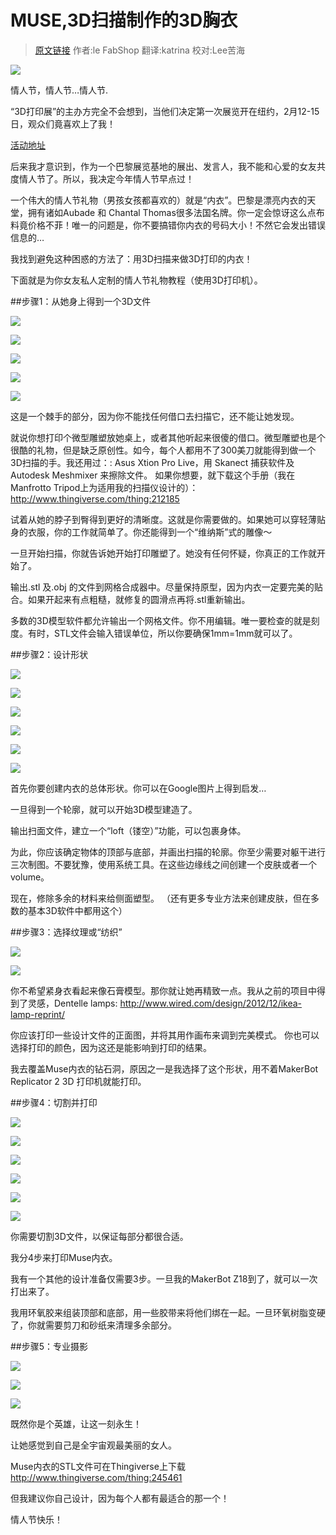 # MUSE,3D扫描制作的3D胸衣
 >[原文链接](http://www.instructables.com/id/MUSE-3D-printed-corset-from-a-3D-Scan-by-Samuel-N-/) 作者:le FabShop  翻译:katrina  校对:Lee苦海

![](http://doask.qiniudn.com/openbook9-muse1.jpg)

情人节，情人节…情人节.

“3D打印展”的主办方完全不会想到，当他们决定第一次展览开在纽约，2月12-15日，观众们竟喜欢上了我！

[活动地址](http://www.lefabshop.fr/samuel-representera-le-fabshop-au-3dprintshow-de-newyork/)

后来我才意识到，作为一个巴黎展览基地的展出、发言人，我不能和心爱的女友共度情人节了。所以，我决定今年情人节早点过！

一个伟大的情人节礼物（男孩女孩都喜欢的）就是“内衣”。巴黎是漂亮内衣的天堂，拥有诸如Aubade 和 Chantal Thomas很多法国名牌。你一定会惊讶这么点布料竟价格不菲！唯一的问题是，你不要搞错你内衣的号码大小！不然它会发出错误信息的…

我找到避免这种困惑的方法了：用3D扫描来做3D打印的内衣！

下面就是为你女友私人定制的情人节礼物教程（使用3D打印机）。

##步骤1：从她身上得到一个3D文件

![](http://doask.qiniudn.com/openbook9-muse2.jpg)

![](http://doask.qiniudn.com/openbook9-muse3.jpg)

![](http://doask.qiniudn.com/openbook9-muse4.jpg)

![](http://doask.qiniudn.com/openbook9-muse5.jpg)

![](http://doask.qiniudn.com/openbook9-muse6.jpg)

这是一个棘手的部分，因为你不能找任何借口去扫描它，还不能让她发现。

就说你想打印个微型雕塑放她桌上，或者其他听起来很傻的借口。微型雕塑也是个很酷的礼物，但是缺乏原创性。如今，每个人都用不了300美刀就能得到做一个3D扫描的手。我还用过：: Asus Xtion Pro Live，用 Skanect 捕获软件及 Autodesk Meshmixer 来擦除文件。
如果你想要，就下载这个手册（我在Manfrotto Tripod上为适用我的扫描仪设计的）： http://www.thingiverse.com/thing:212185

试着从她的脖子到臀得到更好的清晰度。这就是你需要做的。如果她可以穿轻薄贴身的衣服，你的工作就简单了。你还能得到一个“维纳斯”式的雕像～

一旦开始扫描，你就告诉她开始打印雕塑了。她没有任何怀疑，你真正的工作就开始了。

输出.stl 及.obj 的文件到网格合成器中。尽量保持原型，因为内衣一定要完美的贴合。如果开起来有点粗糙，就修复的圆滑点再将.stl重新输出。

多数的3D模型软件都允许输出一个网格文件。你不用编辑。唯一要检查的就是刻度。有时，STL文件会输入错误单位，所以你要确保1mm=1mm就可以了。

##步骤2：设计形状

![](http://doask.qiniudn.com/openbook9-muse7.jpg)

![](http://doask.qiniudn.com/openbook9-muse8.jpg)

![](http://doask.qiniudn.com/openbook9-muse9.jpg)

![](http://doask.qiniudn.com/openbook9-muse10.jpg)

![](http://doask.qiniudn.com/openbook9-muse11.jpg)

![](http://doask.qiniudn.com/openbook9-muse12.jpg)

首先你要创建内衣的总体形状。你可以在Google图片上得到启发…

一旦得到一个轮廓，就可以开始3D模型建造了。

输出扫面文件，建立一个“loft（镂空）”功能，可以包裹身体。

为此，你应该确定物体的顶部与底部，并画出扫描的轮廓。你至少需要对躯干进行三次制图。不要犹豫，使用系统工具。在这些边缘线之间创建一个皮肤或者一个volume。

现在，修除多余的材料来给侧面塑型。
（还有更多专业方法来创建皮肤，但在多数的基本3D软件中都用这个）

##步骤3：选择纹理或“纺织”

![](http://doask.qiniudn.com/openbook9-muse13.jpg)

![](http://doask.qiniudn.com/openbook9-muse14.jpg)

你不希望紧身衣看起来像石膏模型。那你就让她再精致一点。我从之前的项目中得到了灵感，Dentelle lamps: http://www.wired.com/design/2012/12/ikea-lamp-reprint/

你应该打印一些设计文件的正面图，并将其用作画布来调到完美模式。
你也可以选择打印的颜色，因为这还是能影响到打印的结果。

我去覆盖Muse内衣的钻石洞，原因之一是我选择了这个形状，用不着MakerBot Replicator 2 3D 打印机就能打印。

##步骤4：切割并打印

![](http://doask.qiniudn.com/openbook9-muse15.jpg)

![](http://doask.qiniudn.com/openbook9-muse16.jpg)

![](http://doask.qiniudn.com/openbook9-muse17.jpg)

![](http://doask.qiniudn.com/openbook9-muse18.jpg)

![](http://doask.qiniudn.com/openbook9-muse19.jpg)

![](http://doask.qiniudn.com/openbook9-muse20.jpg)

你需要切割3D文件，以保证每部分都很合适。

我分4步来打印Muse内衣。

我有一个其他的设计准备仅需要3步。一旦我的MakerBot Z18到了，就可以一次打出来了。

我用环氧胶来组装顶部和底部，用一些胶带来将他们绑在一起。一旦环氧树脂变硬了，你就需要剪刀和砂纸来清理多余部分。

##步骤5：专业摄影

![](http://doask.qiniudn.com/openbook9-muse21.jpg)

![](http://doask.qiniudn.com/openbook9-muse22.jpg)

![](http://doask.qiniudn.com/openbook9-muse23.jpg)

既然你是个英雄，让这一刻永生！

让她感觉到自己是全宇宙观最美丽的女人。

Muse内衣的STL文件可在Thingiverse上下载 http://www.thingiverse.com/thing:245461

但我建议你自己设计，因为每个人都有最适合的那一个！

情人节快乐！

